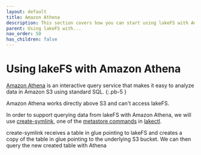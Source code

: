```yaml
---
layout: default
title: Amazon Athena
description: This section covers how you can start using lakeFS with Amazon Athena, a serverless, interactive query service in Amazon S3
parent: Using lakeFS with...
nav_order: 50
has_children: false
---
```


# Using lakeFS with Amazon Athena
[Amazon Athena](https://aws.amazon.com/athena/) is an interactive query service that makes it easy to analyze data in Amazon S3 using standard SQL.
{:.pb-5 }


Amazon Athena works directly above S3 and can't access lakeFS.

In order to support querying data from lakeFS with Amazon Athena, we will use [create-symlink](glue_hive_metastore.md#create-symlink), one of the [metastore commands](glue_hive_metastore.md) in [lakectl](../reference/commands.md).

create-symlink receives a table in glue pointing to lakeFS and creates a copy of the table in glue pointing to the underlying S3 bucket.
We can then query the new created table with Athena


